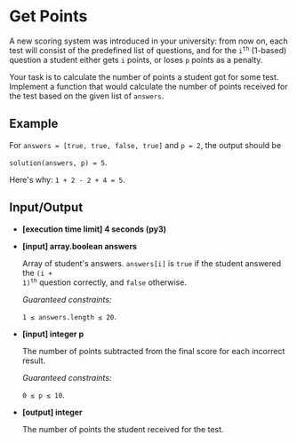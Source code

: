 # Get Points

A new scoring system was introduced in your university: from now on, each test will consist of the predefined list of questions, and for the <code>i<sup>th</sup></code> (1-based) question a student either gets `i` points, or loses `p` points as a penalty.

Your task is to calculate the number of points a student got for some test. Implement a function that would calculate the number of points received for the test based on the given list of `answers`.

## Example

For `answers = [true, true, false, true]` and `p = 2`, the output should be

`solution(answers, p) = 5`.

Here's why: `1 + 2 - 2 + 4 = 5`.

## Input/Output

- **[execution time limit] 4 seconds (py3)**

- **[input] array.boolean answers**

	Array of student's answers. `answers[i]` is `true` if the student answered the <code>(i + 1)<sup>th</sup></code> question correctly, and `false` otherwise.

	*Guaranteed constraints:*

	`1 ≤ answers.length ≤ 20`.

- **[input] integer p**

	The number of points subtracted from the final score for each incorrect result.

	*Guaranteed constraints:*

	`0 ≤ p ≤ 10`.

- **[output] integer**

	The number of points the student received for the test.
